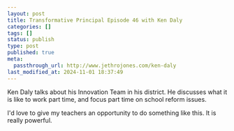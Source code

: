 ```yaml
---
layout: post
title: Transformative Principal Episode 46 with Ken Daly
categories: []
tags: []
status: publish
type: post
published: true
meta:
  passthrough_url: http://www.jethrojones.com/ken-daly
last_modified_at: 2024-11-01 18:37:49
---
```


Ken Daly talks about his Innovation Team in his district. He discusses what it is like to work part time, and focus part time on school reform issues.


I'd love to give my teachers an opportunity to do something like this. It is really powerful.
